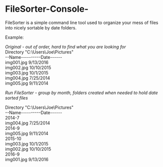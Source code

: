 # FileSorter-Console-  

FileSorter is a simple command line tool used to organize your mess of files into nicely sortable by date folders.  

Example:  

*Original - out of order, hard to find what you are looking for*  
Directory "C:\Users\Joe\Pictures"  
--Name----------Date------  
img001.jpg		9/13/2016  
img002.jpg		10/10/2015  
img003.jpg		10/1/2015  
img004.jpg		7/25/2014  
img005.jpg		9/11/2014  

*Run FileSorter - group by month, folders created when needed to hold date sorted files*  

Directory "C:\Users\Joe\Pictures"  
--Name----------Date------  
2014-7  
	img004.jpg		7/25/2014  
2014-9  
	img005.jpg		9/11/2014  
2015-10  
	img003.jpg		10/1/2015  
	img002.jpg		10/10/2015  
2016-9  
	img001.jpg		9/13/2016  
